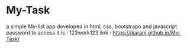 # My-Task
a simple My-list app developed in html, css, bootstrapo and javascript
password to access it is : 123work123
link : https://jkaranj.github.io/My-Task/
